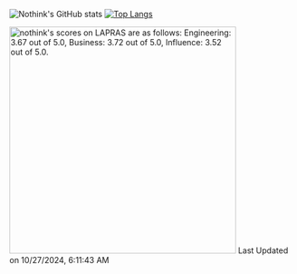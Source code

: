 ![Nothink's GitHub stats](https://github-readme-stats.vercel.app/api?username=nothink&count_private=true&show_icons=true&theme=nord)
[![Top Langs](https://github-readme-stats.vercel.app/api/top-langs/?username=nothink&layout=compact&count_private=true&show_icons=true&theme=nord)](https://github.com/anuraghazra/github-readme-stats)

<!--START_SECTION:lapras-card-->
<p ><a href="https://lapras.com/public/nothink" target="_blank" rel="noopener noreferrer"><img alt="nothink's scores on LAPRAS are as follows: Engineering: 3.67 out of 5.0, Business: 3.72 out of 5.0, Influence: 3.52 out of 5.0." src="https://lapras-card-generator.vercel.app/api/svg?e=3.67&b=3.72&i=3.52&b1=%23020E27&b2=%230E5593&i1=%23030E21&i2=%231688BF&l=en" width="400" ></a>  
Last Updated on 10/27/2024, 6:11:43 AM</p>
<!--END_SECTION:lapras-card-->
